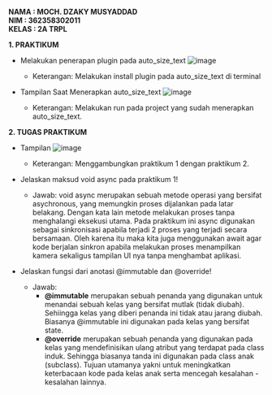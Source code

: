 **NAMA : MOCH. DZAKY MUSYADDAD**                                                                                                                                                
**NIM : 362358302011**                                                                                                                                                           
**KELAS : 2A TRPL**                                                                                                                                                              

**1. PRAKTIKUM**
- Melakukan penerapan plugin pada auto_size_text
  ![image](https://github.com/user-attachments/assets/77ecee7e-2152-4554-baf9-28a1aa9e0f9c)
  - Keterangan: Melakukan install plugin pada auto_size_text di terminal


- Tampilan Saat Menerapkan auto_size_text
  ![image](https://github.com/user-attachments/assets/f0214b5d-b183-45e5-99f0-efaf3059afc3)
  - Keterangan: Melakukan run pada project yang sudah menerapkan auto_size_text.


**2. TUGAS PRAKTIKUM**
- Tampilan 
  ![image](https://github.com/user-attachments/assets/70ab876a-d4e4-4104-81f0-321ecdb9eccc)
  - Keterangan: Menggambungkan praktikum 1 dengan praktikum 2.


- Jelaskan maksud void async pada praktikum 1!
  - Jawab: void async merupakan sebuah metode operasi yang bersifat asychronous, yang memungkin proses dijalankan pada latar belakang. Dengan kata lain metode melakukan proses tanpa menghalangi eksekusi utama. Pada praktikum ini async digunakan sebagai sinkronisasi apabila terjadi 2 proses yang terjadi secara bersamaan. Oleh karena itu maka kita juga menggunakan await agar kode berjalan sinkron apabila melakukan proses menampilkan kamera sekaligus tampilan UI nya tanpa menghambat aplikasi.

- Jelaskan fungsi dari anotasi @immutable dan @override!
  - Jawab:
      - **@immutable** merupakan sebuah penanda yang digunakan untuk menandai sebuah kelas yang bersifat mutlak (tidak diubah). Sehiingga kelas yang diberi penanda ini tidak atau jarang diubah. Biasanya @immutable ini digunakan pada kelas yang bersifat state.
      - **@override** merupakan sebuah penanda yang digunakan pada kelas yang mendefinisikan ulang atribut yang terdapat pada class induk. Sehingga biasanya tanda ini digunakan pada class anak (subclass). Tujuan utamanya yakni untuk meningkatkan keterbacaan kode pada kelas anak serta mencegah kesalahan - kesalahan lainnya.


